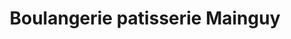 ---
title: "Boulangerie patisserie Mainguy"
url: /erdre-en-anjou/boulangerie-patisserie-mainguy/
shop: Bäckerei
---